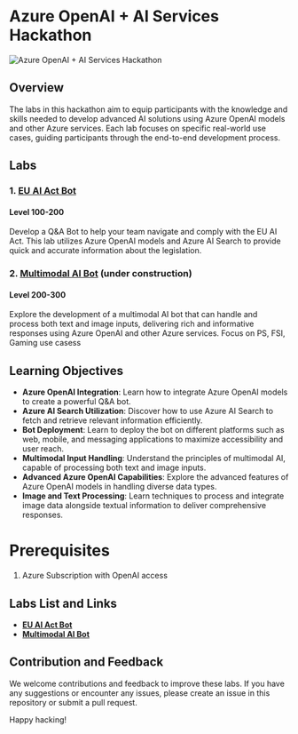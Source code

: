 # Azure OpenAI + AI Services Hackathon

![Azure OpenAI + AI Services Hackathon](images/banner.webps)

## Overview
The labs in this hackathon aim to equip participants with the knowledge and skills needed to develop advanced AI solutions using Azure OpenAI models and other Azure services. Each lab focuses on specific real-world use cases, guiding participants through the end-to-end development process.

## Labs

### 1. [EU AI Act Bot](./EU_AI_Act_Bot)
#### Level 100-200
Develop a Q&A Bot to help your team navigate and comply with the EU AI Act. This lab utilizes Azure OpenAI models and Azure AI Search to provide quick and accurate information about the legislation.

### 2. [Multimodal AI Bot](./Multimodal_Bot) (under construction)
#### Level 200-300 
Explore the development of a multimodal AI bot that can handle and process both text and image inputs, delivering rich and informative responses using Azure OpenAI and other Azure services.
Focus on PS, FSI, Gaming use casess


## Learning Objectives

- **Azure OpenAI Integration**: Learn how to integrate Azure OpenAI models to create a powerful Q&A bot.
- **Azure AI Search Utilization**: Discover how to use Azure AI Search to fetch and retrieve relevant information efficiently.
- **Bot Deployment**: Learn to deploy the bot on different platforms such as web, mobile, and messaging applications to maximize accessibility and user reach.
- **Multimodal Input Handling**: Understand the principles of multimodal AI, capable of processing both text and image inputs.
- **Advanced Azure OpenAI Capabilities**: Explore the advanced features of Azure OpenAI models in handling diverse data types.
- **Image and Text Processing**: Learn techniques to process and integrate image data alongside textual information to deliver comprehensive responses.



# Prerequisites

1. Azure Subscription with OpenAI access


## Labs List and Links

- **[EU AI Act Bot](./EU_AI_Act_Bot)**
- **[Multimodal AI Bot](./Multimodal_Bot)**

## Contribution and Feedback

We welcome contributions and feedback to improve these labs. If you have any suggestions or encounter any issues, please create an issue in this repository or submit a pull request.

Happy hacking!




